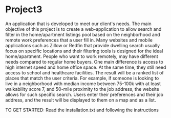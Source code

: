 # Project3

An application that is developed to meet our client's needs. The main objective of this project is to create a web-application to allow search and filter in the home/apartment listings pool based on the neighborhood and remote work preferences that a user fill in. Many websites and mobile applications such as Zillow or Redfin that provide dwelling search usually focus on specific locations and their filtering tools is designed for the ideal home/apartment. People who want to work remotely, may have different needs compared to regular home buyers. One main difference is access to high internet speed and home office space. At the same time, they still need access to school and healthcare facilities. The result will be a ranked list of places that match the user criteria. For example, if someone is looking to live in a neighborhood with median income between 75-100k with at least walkability score 7, and 50-mile proximity to the job address, the website allows for such specific search. Users enter their preferences and their job address, and the result will be displayed to them on a map and as a list.


TO GET STARTED:
Read the installation.txt and following the instructions